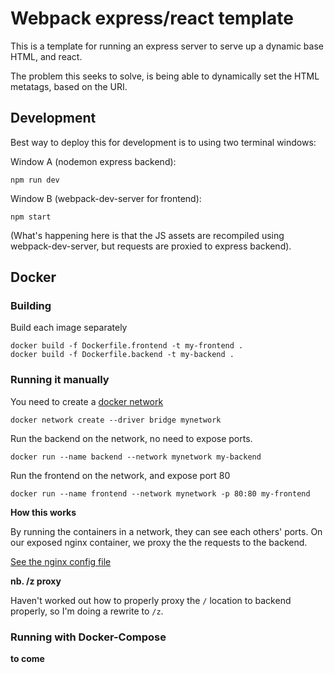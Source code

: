 # Webpack express/react template

This is a template for running an express server to serve up a dynamic base HTML, and react.

The problem this seeks to solve, is being able to dynamically set the HTML metatags, based on the URI.

## Development

Best way to deploy this for development is to using two terminal windows:

Window A (nodemon express backend):

`npm run dev`

Window B (webpack-dev-server for frontend):

`npm start`

(What's happening here is that the JS assets are recompiled using webpack-dev-server, but requests are proxied to express backend).



## Docker


### Building

Build each image separately

```
docker build -f Dockerfile.frontend -t my-frontend .
docker build -f Dockerfile.backend -t my-backend .

```

### Running it manually

You need to create a [docker network](https://docs.docker.com/engine/userguide/networking/#user-defined-networks)

```
docker network create --driver bridge mynetwork

```

Run the backend on the network, no need to expose ports.

```
docker run --name backend --network mynetwork my-backend
```

Run the frontend on the network, and expose port 80

```
docker run --name frontend --network mynetwork -p 80:80 my-frontend

```


**How this works**

By running the containers in a network, they can see each others' ports. On our exposed nginx container, we proxy the the requests to the backend.

[See the nginx config file](./environent/default.conf)

**nb. /z proxy**

Haven't worked out how to properly proxy the `/` location to backend properly, so I'm doing a rewrite to `/z`. 





### Running with Docker-Compose

**to come**
